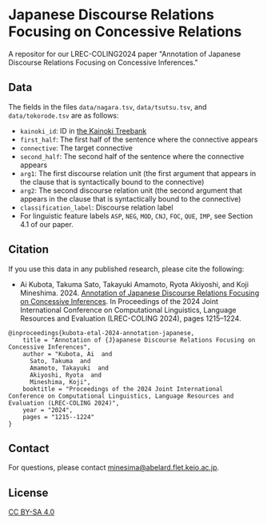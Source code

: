 # Japanese Discourse Relations Focusing on Concessive Relations

A repositor for our LREC-COLING2024 paper "Annotation of Japanese Discourse Relations Focusing on Concessive Inferences."

## Data

The fields in the files `data/nagara.tsv`, `data/tsutsu.tsv`, and `data/tokorode.tsv` are as follows:

- `kainoki_id`: ID in [the Kainoki Treebank](https://kainoki.github.io/)
- `first_half`: The first half of the sentence where the connective appears
- `connective`: The target connective
- `second_half`: The second half of the sentence where the connective appears
- `arg1`: The first discourse relation unit (the first argument that appears
in the clause that is syntactically bound to the connective)
- `arg2`: The second discourse relation unit (the second argument that appears
in the clause that is syntactically bound to the connective)
- `classification_label`: Discourse relation label
- For linguistic feature labels `ASP`, `NEG`, `MOD`, `CNJ`, `FOC`, `QUE`, `IMP`, see Section 4.1 of our paper.

## Citation
If you use this data in any published research, please cite the following:

- Ai Kubota, Takuma Sato, Takayuki Amamoto, Ryota Akiyoshi, and Koji Mineshima. 2024. [Annotation of Japanese Discourse Relations Focusing on Concessive Inferences](https://aclanthology.org/2024.lrec-main.109/). In Proceedings of the 2024 Joint International Conference on Computational Linguistics, Language Resources and Evaluation (LREC-COLING 2024), pages 1215–1224.


```
@inproceedings{kubota-etal-2024-annotation-japanese,
    title = "Annotation of {J}apanese Discourse Relations Focusing on Concessive Inferences",
    author = "Kubota, Ai  and
      Sato, Takuma  and
      Amamoto, Takayuki  and
      Akiyoshi, Ryota  and
      Mineshima, Koji",
    booktitle = "Proceedings of the 2024 Joint International Conference on Computational Linguistics, Language Resources and Evaluation (LREC-COLING 2024)",
    year = "2024",
    pages = "1215--1224"
}
```

## Contact

For questions, please contact minesima@abelard.flet.keio.ac.jp.

## License

[CC BY-SA 4.0](https://creativecommons.org/licenses/by-sa/4.0/)